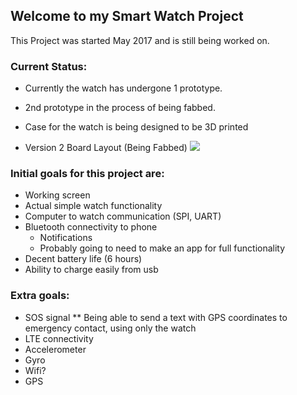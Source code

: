 ## Welcome to my Smart Watch Project

This Project was started May 2017 and is still being worked on.

### Current Status:
* Currently the watch has undergone 1 prototype.
* 2nd prototype in the process of being fabbed.
* Case for the watch is being designed to be 3D printed

* Version 2 Board Layout (Being Fabbed)
![](https://user-images.githubusercontent.com/13021723/29473756-fa855e42-8426-11e7-941d-38b1179bc41a.PNG)


### Initial goals for this project are:
* Working screen
* Actual simple watch functionality
* Computer to watch communication (SPI, UART)
* Bluetooth connectivity to phone 
    * Notifications
    * Probably going to need to make an app for full functionality
* Decent battery life (6 hours)
* Ability to charge easily from usb

### Extra goals:
* SOS signal
    ** Being able to send a text with GPS coordinates to emergency contact, using only the watch 
* LTE connectivity
* Accelerometer
* Gyro
* Wifi?
* GPS

